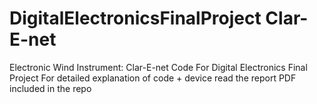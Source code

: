 # DigitalElectronicsFinalProject Clar-E-net
 Electronic Wind Instrument: Clar-E-net Code For Digital Electronics Final Project
 For detailed explanation of code + device read the report PDF included in the repo
